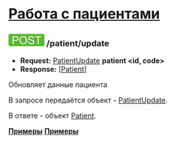 [Работа с пациентами](../index.md)
==================================

### ![POST](../../../img/post.png) /patient/update
* **Request:** [PatientUpdate](../../../types/types.md#patientupdate) **patient <id, code>**
* **Response:** [[Patient](../../../types/types.md#Patient)]

Обновляет данные пациента

В запросе передаётся объект - [PatientUpdate](../../../types/types.md#patientupdate). 

В ответе - объект [Patient](../../../types/types.md#Patient).

**[Примеры](examples/update.md)**
**[Примеры](examples/updateCode.md)**